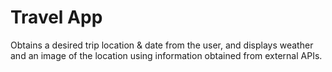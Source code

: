 # Travel App 
Obtains a desired trip location & date from the user, and displays weather and an image of the location using information obtained from external APIs.